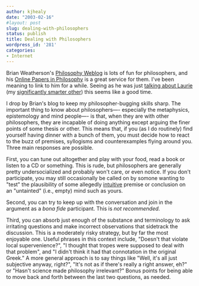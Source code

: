```yaml
---
author: kjhealy
date: "2003-02-16"
#layout: post
slug: dealing-with-philosophers
status: publish
title: Dealing with Philosophers
wordpress_id: '281'
categories:
- Internet
---
```


Brian Weatherson's [Philosophy Weblog](http://philosophyweblog.blogspot.com) is lots of fun for philosophers, and his [Online Papers in Philosophy](http://philosophypapers.blogspot.com) is a great service for them. I've been meaning to link to him for a while. Seeing as he was just [talking about Laurie](http://philosophyweblog.blogspot.com/2003_02_16_philosophyweblog_archive.html#89199332 "Thoughts Arguments and Rants") (my [significantly smarter other]()) this seems like a good time.

I drop by Brian's blog to keep my philosopher-bugging skills sharp. The important thing to know about philosophers—- especially the metaphysics, epistemology and mind people—- is that, when they are with other philosophers, they are incapable of doing anything except arguing the finer points of some thesis or other. This means that, if you (as I do routinely) find yourself having dinner with a bunch of them, you must decide how to react to the buzz of premises, syllogisms and counterexamples flying around you. Three main responses are possible.

First, you can tune out altogether and play with your food, read a book or listen to a CD or something. This is rude, but philosophers are generally pretty undersocialized and probably won't care, or even notice. If you don't participate, you may still occasionally be called on by somone wanting to "test" the plausibility of some allegedly [intuitive](http://www.kieranhealy.org/blog/archives/000189.html#000189) premise or conclusion on an "untainted" (i.e., empty) mind such as yours.

Second, you can try to keep up with the conversation and join in the argument as a *bona fide* participant. This is *not recommended*.

Third, you can absorb just enough of the substance and terminology to ask irritating questions and make incorrect observations that sidetrack the discussion. This is a moderately risky strategy, but by far the most enjoyable one. Useful phrases in this context include, "Doesn't that violate local supervenience?", "I thought that tropes were supposed to deal with that problem", and "I didn't think it had that connotation in the original Greek." A more general approach is to say things like "Well, it's all just subjective anyway, right?", "It's not as if there's really a right answer, eh?" or "Hasn't science made philosophy irrelevant?" Bonus points for being able to move back and forth between the last two questions, as needed.
